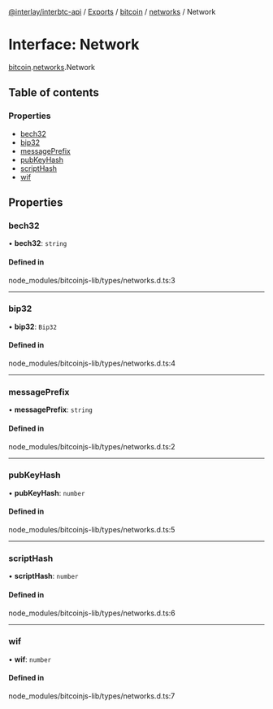 [@interlay/interbtc-api](/README.md) / [Exports](/modules.md) / [bitcoin](/modules/bitcoin.md) / [networks](/modules/bitcoin.networks.md) / Network

# Interface: Network

[bitcoin](/modules/bitcoin.md).[networks](/modules/bitcoin.networks.md).Network

## Table of contents

### Properties

- [bech32](/interfaces/bitcoin.networks.Network.md#bech32)
- [bip32](/interfaces/bitcoin.networks.Network.md#bip32)
- [messagePrefix](/interfaces/bitcoin.networks.Network.md#messageprefix)
- [pubKeyHash](/interfaces/bitcoin.networks.Network.md#pubkeyhash)
- [scriptHash](/interfaces/bitcoin.networks.Network.md#scripthash)
- [wif](/interfaces/bitcoin.networks.Network.md#wif)

## Properties

### bech32

• **bech32**: `string`

#### Defined in

node_modules/bitcoinjs-lib/types/networks.d.ts:3

___

### bip32

• **bip32**: `Bip32`

#### Defined in

node_modules/bitcoinjs-lib/types/networks.d.ts:4

___

### messagePrefix

• **messagePrefix**: `string`

#### Defined in

node_modules/bitcoinjs-lib/types/networks.d.ts:2

___

### pubKeyHash

• **pubKeyHash**: `number`

#### Defined in

node_modules/bitcoinjs-lib/types/networks.d.ts:5

___

### scriptHash

• **scriptHash**: `number`

#### Defined in

node_modules/bitcoinjs-lib/types/networks.d.ts:6

___

### wif

• **wif**: `number`

#### Defined in

node_modules/bitcoinjs-lib/types/networks.d.ts:7
